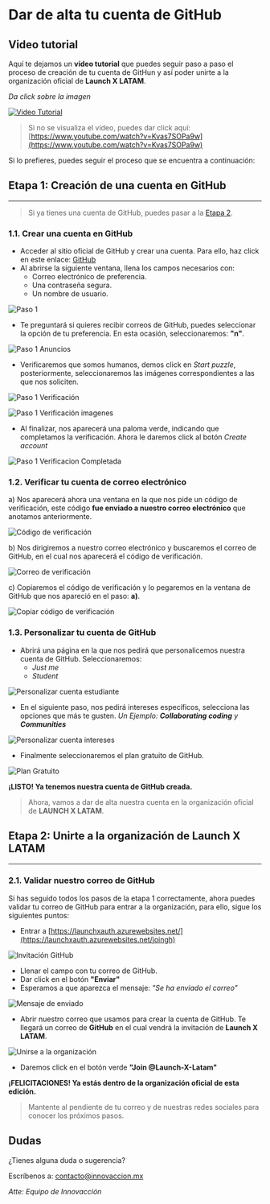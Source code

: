 # Dar de alta tu cuenta de GitHub

## Video tutorial

Aquí te dejamos un **vídeo tutorial** que puedes seguir paso a paso el proceso de creación de tu cuenta de GitHun y así poder unirte a la organización oficial de **Launch X LATAM**.

*Da click sobre la imagen*

[![Video Tutorial](https://img.youtube.com/vi/Kvas7SOPa9w/0.jpg)](https://www.youtube.com/watch?v=Kvas7SOPa9w)

> Si no se visualiza el vídeo, puedes dar click aquí: [https://www.youtube.com/watch?v=Kvas7SOPa9w](https://www.youtube.com/watch?v=Kvas7SOPa9w)

Si lo prefieres, puedes seguir el proceso que se encuentra a continuación:

##  Etapa 1: Creación de una cuenta en GitHub
---

> Si ya tienes una cuenta de GitHub, puedes pasar a la [Etapa 2](#etapa-2-unirte-a-la-organización-de-launch-x-latam).

### 1.1. Crear una cuenta en GitHub
-  Acceder al sitio oficial de GitHub y crear una cuenta. Para ello, haz click en este enlace: [GitHub](https://github.com/signup)
- Al abrirse la siguiente ventana, llena los campos necesarios con:
    - Correo electrónico de preferencia.
    - Una contraseña segura.
    - Un nombre de usuario.

![Paso 1](./img/paso1.png) 

- Te preguntará si quieres recibir correos de GitHub, puedes seleccionar la opción de tu preferencia. En esta ocasión, seleccionaremos: **"n"**.

![Paso 1 Anuncios](./img/paso1_anuncios.png)

- Verificaremos que somos humanos, demos click en *Start puzzle*, posteriormente, seleccionaremos las imágenes correspondientes a las que nos soliciten.

![Paso 1 Verificación](./img/paso1_verificacion1.png) 

![Paso 1 Verificación imagenes](./img/paso1_verificacion2.png)

- Al finalizar, nos aparecerá una paloma verde, indicando que completamos la verificación. Ahora le daremos click al botón *Create account*

![Paso 1 Verificacion Completada](./img/paso1_verificacion3.png)

### 1.2. Verificar tu cuenta de correo electrónico

a) Nos aparecerá ahora una ventana en la que nos pide un código de verificación, este código **fue enviado a nuestro correo electrónico** que anotamos anteriormente.

![Código de verificación](./img/paso1_codigo_verificacion.png)

b) Nos dirigiremos a nuestro correo electrónico y buscaremos el correo de GitHub, en el cual nos aparecerá el código de verificación.

![Correo de verificación](./img/paso1_buscar_correo_verificacion.png)

c) Copiaremos el código de verificación y lo pegaremos en la ventana de GitHub que nos apareció en el paso: **a)**.

![Copiar código de verificación](./img/paso1_copiar_codigo.png)

### 1.3. Personalizar tu cuenta de GitHub

- Abrirá una página en la que nos pedirá que personalicemos nuestra cuenta de GitHub. Seleccionaremos: 
    - *Just me*
    - *Student*

![Personalizar cuenta estudiante](./img/paso1_personalizar_cuenta1.png)

- En el siguiente paso, nos pedirá intereses específicos, selecciona las opciones que más te gusten. *Un Ejemplo: **Collaborating coding** y **Communities***

![Personalizar cuenta intereses](./img/paso1_personalizar_interes.png)

- Finalmente seleccionaremos el plan gratuito de GitHub.

![Plan Gratuito](./img/paso1_plan_gratuito.png)

**¡LISTO! Ya tenemos nuestra cuenta de GitHub creada.** 

>Ahora, vamos a dar de alta nuestra cuenta en la organización oficial de **LAUNCH X LATAM**.

## Etapa 2: Unirte a la organización de Launch X LATAM
---

### 2.1. Validar nuestro correo de GitHub

Si has seguido todos los pasos de la etapa 1 correctamente, ahora puedes validar tu correo de GitHub para entrar a la organización, para ello, sigue los siguientes puntos:

- Entrar a [https://launchxauth.azurewebsites.net/](https://launchxauth.azurewebsites.net/joingh)

![Invitación GitHub](./img/paso2_joingh.png)

- Llenar el campo con tu correo de GitHub.
- Dar click en el botón **"Enviar"**
- Esperamos a que aparezca el mensaje: *"Se ha enviado el correo"*

![Mensaje de enviado](./img/paso2_enviado.png)

- Abrir nuestro correo que usamos para crear la cuenta de GitHub. Te llegará un correo de **GitHub** en el cual vendrá la invitación de **Launch X LATAM**.

![Unirse a la organización](./img/paso2_unirseOrg.png)

- Daremos click en el botón verde **"Join @Launch-X-Latam"**

**¡FELICITACIONES! Ya estás dentro de la organización oficial de esta edición.** 


> Mantente al pendiente de tu correo y de nuestras redes sociales para conocer los próximos pasos.


## Dudas

¿Tienes alguna duda o sugerencia? 

Escríbenos a: [contacto@innovaccion.mx](mailto:contacto@innovaccion.mx)

*Atte: Equipo de Innovacción*